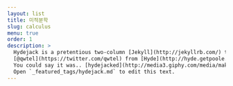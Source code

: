 ```yaml
---
layout: list
title: 미적분학
slug: calculus
menu: true
order: 1 
description: >
  Hydejack is a pretentious two-column [Jekyll](http://jekyllrb.com/) theme, stolen by
  [@qwtel](https://twitter.com/qwtel) from [Hyde](http://hyde.getpoole.com).
  You could say it was.. [hydejacked](http://media3.giphy.com/media/makedRIckZBW8/giphy.gif).
  Open `_featured_tags/hydejack.md` to edit this text.
---
```


